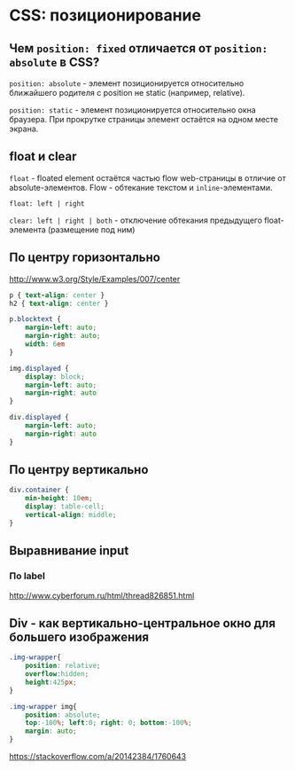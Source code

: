 # CSS: позиционирование

## Чем `position: fixed` отличается от `position: absolute` в CSS?

`position: absolute` - элемент позиционируется относительно ближайшего родителя с position не static (например, relative).

`position: static` - элемент позиционируется относительно окна браузера. При прокрутке страницы элемент остаётся на одном месте экрана.

## float и clear

`float` - floated element остаётся частью flow web-страницы в отличие от absolute-элементов. Flow - обтекание текстом и `inline`-элементами.

`float: left | right`

`clear: left | right | both` - отключение обтекания предыдущего float-элемента (размещение под ним)

## По центру горизонтально

http://www.w3.org/Style/Examples/007/center

```css
p { text-align: center }
h2 { text-align: center }

p.blocktext {
    margin-left: auto;
    margin-right: auto;
    width: 6em
}

img.displayed {
    display: block;
    margin-left: auto;
    margin-right: auto
}

div.displayed {
    margin-left: auto;
    margin-right: auto
}
```

## По центру вертикально

```css
div.container {
    min-height: 10em;
    display: table-cell;
    vertical-align: middle;
}
```

## Выравнивание input

### По label
http://www.cyberforum.ru/html/thread826851.html

## Div - как вертикально-центральное окно для большего изображения

```css
.img-wrapper{
    position: relative;
    overflow:hidden;
    height:425px;
}

.img-wrapper img{
    position: absolute;
    top:-100%; left:0; right: 0; bottom:-100%;
    margin: auto;
}
```

https://stackoverflow.com/a/20142384/1760643
